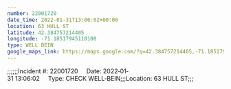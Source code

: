 ```yaml
---
number: 22001720
date_time: 2022-01-31T13:06:02+00:00
location: 63 HULL ST
latitude: 42.384757214405
longitude: -71.18517945110108
type: WELL BEIN
google_maps_link: https://maps.google.com/?q=42.384757214405,-71.18517945110108
---
```


;;;;;;Incident #: 22001720     Date: 2022‐01‐31 13:06:02     Type: CHECK WELL‐BEIN;;;Location: 63 HULL ST;;;
